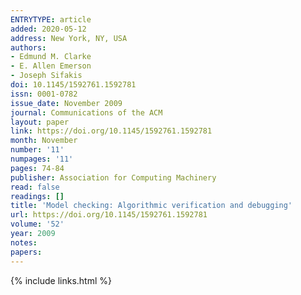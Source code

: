 ```yaml
---
ENTRYTYPE: article
added: 2020-05-12
address: New York, NY, USA
authors:
- Edmund M. Clarke
- E. Allen Emerson
- Joseph Sifakis
doi: 10.1145/1592761.1592781
issn: 0001-0782
issue_date: November 2009
journal: Communications of the ACM
layout: paper
link: https://doi.org/10.1145/1592761.1592781
month: November
number: '11'
numpages: '11'
pages: 74-84
publisher: Association for Computing Machinery
read: false
readings: []
title: 'Model checking: Algorithmic verification and debugging'
url: https://doi.org/10.1145/1592761.1592781
volume: '52'
year: 2009
notes:
papers:
---
```

{% include links.html %}
